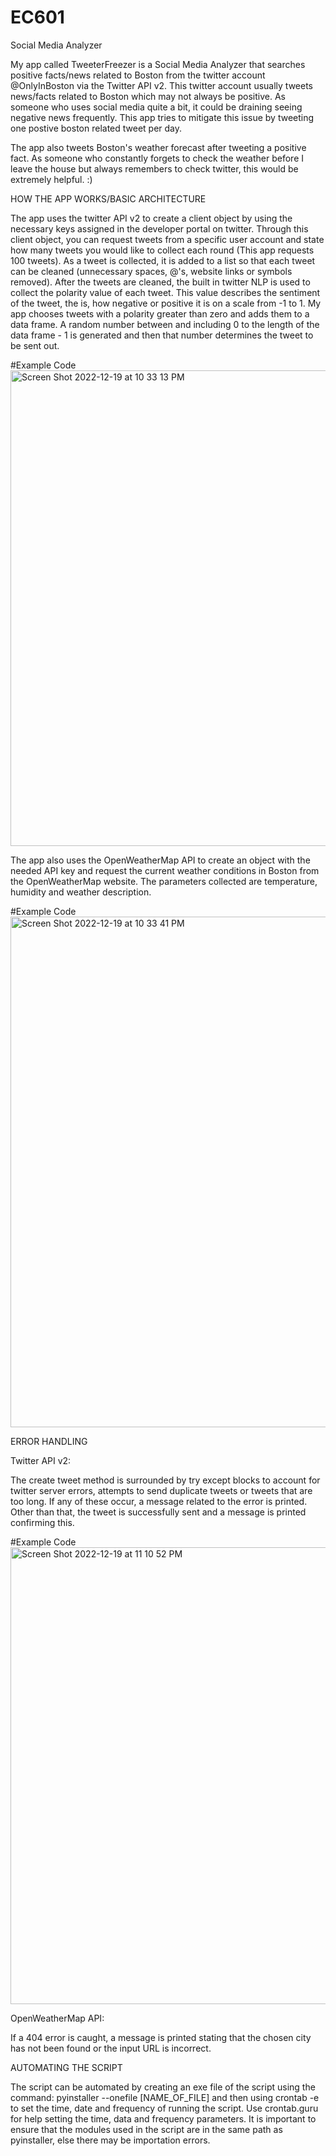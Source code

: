 # EC601
Social Media Analyzer 

My app called TweeterFreezer is a Social Media Analyzer that searches positive facts/news related to Boston from the twitter account @OnlyInBoston via the Twitter API v2. This twitter account usually tweets news/facts related to Boston which may not always be positive. As someone who uses social media quite a bit, it could be draining seeing negative news frequently. This app tries to mitigate this issue by tweeting one postive boston related tweet per day.

The app also tweets Boston's weather forecast after tweeting a positive fact. As someone who constantly forgets to check the weather before I leave the house but always remembers to check twitter, this would be extremely helpful. :)

HOW THE APP WORKS/BASIC ARCHITECTURE

The app uses the twitter API v2 to create a client object by using the necessary keys assigned in the developer portal on twitter. Through this client object, you can request tweets from a specific user account and state how many tweets you would like to collect each round (This app requests 100 tweets). As a tweet is collected, it is added to a list so that each tweet can be cleaned (unnecessary spaces, @'s, website links or symbols removed). After the tweets are cleaned, the built in twitter NLP is used to collect the polarity value of each tweet. This value describes the sentiment of the tweet, the is, how negative or positive it is on a scale from -1 to 1. My app chooses tweets with a polarity greater than zero and adds them to a data frame. A random number between and including 0 to the length of the data frame - 1 is generated and then that number determines the tweet to be sent out.

#Example Code
<img width="761" alt="Screen Shot 2022-12-19 at 10 33 13 PM" src="https://user-images.githubusercontent.com/93225913/208572513-84035107-3940-44c5-a9fc-1e4b80524d6d.png">


The app also uses the OpenWeatherMap API to create an object with the needed API key and request the current weather conditions in Boston from the OpenWeatherMap website. The parameters collected are temperature, humidity and weather description.

#Example Code
<img width="817" alt="Screen Shot 2022-12-19 at 10 33 41 PM" src="https://user-images.githubusercontent.com/93225913/208572420-aaa4696c-9464-483a-98cb-dec9a9c69c6c.png">


ERROR HANDLING

Twitter API v2:

The create tweet method is surrounded by try except blocks to account for twitter server errors, attempts to send duplicate tweets or tweets that are too long. If any of these occur, a message related to the error is printed. Other than that, the tweet is successfully sent and a message is printed confirming this.

#Example Code
<img width="731" alt="Screen Shot 2022-12-19 at 11 10 52 PM" src="https://user-images.githubusercontent.com/93225913/208572669-30eac805-fe45-47ea-8492-4d023433642c.png">


OpenWeatherMap API:

If a 404 error is caught, a message is printed stating that the chosen city has not been found or the input URL is incorrect.


AUTOMATING THE SCRIPT

The script can be automated by creating an exe file of the script using the command: pyinstaller --onefile [NAME_OF_FILE] and then using crontab -e to set the time, date and frequency of running the script. Use crontab.guru for help setting the time, data and frequency parameters. It is important to ensure that the modules used in the script are in the same path as pyinstaller, else there may be importation errors.

